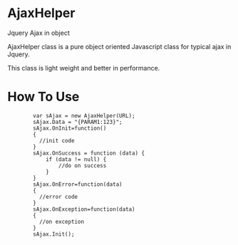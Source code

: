 AjaxHelper
==========

Jquery Ajax in object

AjaxHelper class is a pure object oriented Javascript class for typical ajax in Jquery.

This class is light weight and better in performance.

How To Use
===========
            var sAjax = new AjaxHelper(URL);
            sAjax.Data = "{PARAM1:123}";
            sAjax.OnInit=function()
            {
              //init code
            }
            sAjax.OnSuccess = function (data) {
                if (data != null) {
                    //do on success
                }
            }
            sAjax.OnError=function(data)
            {
              //error code
            }
            sAjax.OnException=function(data)
            {
              //on exception
            }
            sAjax.Init();
